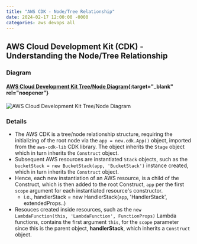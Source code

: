 ```yaml
---
title: "AWS CDK - Node/Tree Relationship"
date: 2024-02-17 12:00:00 -0000
categories: aws devops all
---
```


## AWS Cloud Development Kit (CDK) - Understanding the Node/Tree Relationship

### Diagram

#### [AWS Cloud Development Kit Tree/Node Diagram](https://viewer.diagrams.net/index.html?tags=%7B%7D&highlight=0000ff&edit=_blank&layers=1&nav=1&title=Devops-IaC-AWS_CDK_Tree_Node.drawio#R7V1td5u4Ev41Ptn7ITkI8frRSZttz%2B22ab29290v9xBQbFqMKMZNvL9%2BJUA2krBNAwgHb89pYoR4ycw8o9EzI3kCb5ZPv6ZesvgNByia6FrwNIGvJroOLNMlv2jLpmhxbKdomKdhUHbaNczCv1HZqJWt6zBAK65jhnGUhQnf6OM4Rn7GtXlpih%2F5bg844p%2BaeHMkNcx8L5Jb%2FwiDbFG2Ak3bnXiDwvmifLRjlieWHutcNqwWXoAfK03w9QTepBhnxafl0w2KqPCYXIrrbvec3b5YiuKsyQXvf7xHePl59eXznamHH%2BGbr98%2FXzp6cZsfXrQu%2F%2BIbHK%2BydE1kWbx2tmGySPE6DhC9nTaB14%2BLMEOzxPPp2UeifdK2yJYROQLk40MUJv%2BrfH7DPodRdIMjnOb3hIGJnMAg7eSZ%2BBuqnHH0e2hZ9AocZ7PyLUpZ%2FkBphp72CgJsxUvskvzRKEs3pEt5ganB4pLSJC29NMnHnYKd8kGLimqZIr3SpObbO%2B%2BkTj6Ugv8JJbhQEjUKiBWWhzjNFniOYy96vWu95pWx6%2FMO46QU9VeUZZsSUt46w7yCJIHf3rruLfk7rou3oa9wWMLkjfE69dEh%2B4L1qkhR5GXhD%2F4BdYItL73DIXn0ToWGoEJT0E3mpXOUlVcJ6tm%2BxvM15sDzg40hyty2BoaNMV7YGOOEjXF%2BsDEt47Rg4zhDwIZIK918oddfmezwz%2Bq5V0%2FlzYujTXmkBm5m0bEw%2F96Hs2maeptKh4TibbUftoalcyZkAyHSE%2Fs78FB%2F8qF4g26xbZ4ftg1dUIxuD4xt919siyKxmmK7kzH3Z7Ft6QexKvfXjEP9e8K2dX7YNkUnqhDbH%2FHH5Sb%2BPjVmt%2B6vb2fw%2F7%2F9Hl0CSQf3a%2F8byki7lh9rMXokP6%2Fz1l8muhVlpVxyfoSJzPq%2BppQDwRjUNN8nwqs0WXP6O1uEK3Y9edfiFsWpiX5Dn7e95Jq9w%2B4eeQf7On%2B79C7FyerqamK%2F%2Bo8aS%2FGQ8%2BDXWYrlO%2Bj%2Bod5SahyLZDx7LcViXNCGDddyhActlcOAbCrhMiGOvXgWMYbgG%2BXCUrwkvy68x9UlabmMwvsLJTp6ePDJvzodQQu6MBB0tE8hP4Nmx7Y5HTlM9hUdbfWhRkcvKgzvcEDWG47HwGw5HrdSj8yLtnGoXpLs9aec8yY4vJomyS%2Bn7CzbhcwQcEAELEEwGBCNQWikEwAibAjEYpKjOjB22VymNBTdVBDoyrRuEWPNMs%2F%2FVhtn5WdaBVuHfAMNpS4qD7oYrV8wLT6I0g15gDY0lX4B6mfqF4ymfmGPRnv2C4KdqHALMm298OIgQmmdX3hTOdWvY6g%2B6aJoQ08ZogZYTrtG6y6A3sRd6Crdhf2S3IUS6q0pq64PwqoDwBM8hqPAk8gkeeE03nnL%2B8C7Xcd%2BFuK4X%2FLmgn9Y6TnY4eg9h8lPQGrZGkMpE%2FCiSPsO%2FQNo6iCA3dJBtNOPDFoy5JK%2Ff6QIMVyLQwjQTAkhrlKA2JICxp9%2B0AQ3JetAaWYRDlKjdgJOalt1ejSKcYeIYkwhDlaRDtymSDiHSCdC43SIIjWhyXMNpekdwxoCi11iqhNGUY7oNYPXFHAEFfRc36bLWYNRA8M1BY6WDVpDIQOeayitNybz22bVuplri2sVhP4OONS9p1FNJv97m4aXhCGbc4%2FVP1gOr0YoD5xKJxJseDg%2F99CYims7036WexDgDu0jNXAHu%2FfkHWQSgKH32luNlguAPBUAWQX%2FYAgGkqTPBMF2UwQ7QyBYhOSR8V1YhwKVjO8yi%2FQJlXIfKXqBgF4oU91K0WsNTSI5mlHF76V2BYwjGM6P7lAaEhGgdKIwfcaWpR6FfNvC9XaFco4Eq9GTs7z30p2BuVlrED5oB6sqpCoj5B5AUWVUlKTl%2F5Rhym06jHYxisrjnlC2AGzFBJV7fmAFgshrCk7VZlK0c9SBdmJaMM%2B1%2FJ6VPxz1gOYgVTmurXOGcowpBBowDl3QUxmPnAHrmyssqoDVOIgBMgk6vz5ncKqQ%2Bafz8w9NMwnmMJkEEe%2FHyEKgGQPQhaacTCgAPGay0LX4dODgbCHLPZ4fiJvy%2FaY1DIhFTB4d5U370AU9gVjm%2FMfOGLruqVGGQ6%2FO0zl242TJQrPpNhdto%2Fp2UdUZbiRBIhbedw3OF5qDLFXpGgaHNsk4Pu4Ns3ZNnNyWe4H1OopZ5hi0fZBK653NbTeEyYnHYi6QL7VR4vbojhuuW6eW2h03dtFoK89nOzzpVzupdxU6Pvtc5wNW01SiNUgROxTqdg1DQXRvyYlLbg3ciIGpizsW1QATKF1sz5iDGmV8SOjPUatDWNMO3aHVYdfVwoqeMw6mdIN1chTjmHrKwFstcoUAXvi0%2Fc7LyIwozlt0DW5FzDZV1yVPi57C7Atzk%2BRzJbtMjnY%2Bkx70VlEt66yiE7NGJaytbaJYRKi4kqF4fylRLN1Igroh3KjnjLMt750wKksaykAcYXtCSa9NDcRlla1DGYhMsgmptJ2lsLwZPXG5yuOtKengJk9FMk1Iq72NiaE80CFhX27tNIeU%2FLiIJt1uRhihBsJ2a9bp1ATioLfxReaB3qE58QOSSsjfnPFy96JwTtHvozjn2K6pZELfi6bliWUYBHnkXqdAXsX8NoOc5EFHg7vLr4GwXPnLJuqWSMHeRC%2FPRovtIPH9V%2FoFKrr2zN0nno%2FTGK0yohJdq3CBxUaVMx8niB6k8%2FUS5citA%2FKJblahAMmOLnOJ2z5qoCxPo97GC5SGskqZhZ0iz6tCV5oMfaBUVyyIrOhq%2BseMaunVf8nPS%2FL%2F9xQRwN2%2BxwHF3ac8SCEqXITJoK65hTJK6dfhxJRl39%2B3lchDXjskUPF%2FIGfDbFtZW8FAGUh3YMWGJoxgbC1nVZS10YNY3NqdHcvlV9N1tqB%2FOB1npoFHNzZ%2Bh%2FxFjGXiQJ3dduxWtlveyW5EUxm9ubLLl4TcfE4nzNXqq8o7o0qPMqDunooINdM6oT7cECHUdFa3ZfS2oFU7qwNs771ebQScpY0ATcyrPJcccoTdYyxx1tG7lciT%2F78wuS2NHPGavmmAkrBcI6%2FhhwndZJNNFvKYRY4vB3H4ncaNBvPmbLpu1gQvLKvIBS%2BwJ48PtEGWGPW3VKhthkuCks0XtNlsWnQESTU7ZRy%2Bzx5od4fIQWpDGit6e%2BZkFG01c5lHFS3ep3dFy0GczLa8cEdq8xy5zcpvqoVXdYGz3psbldOcHxjtVrImXlxTXfrSBC9s6GGbciG4rVTwQJ4xyn7u3zTUz8eiwreRGfqV1ciPyX5VSFEYQizTdyjKbK%2FKYy6TCFFHuMrhuU0mjQycsOaLzboBJzncfb95oandt8TD1%2F8A#%7B%22pageId%22%3A%22oHD4UgEJbGO4PoZvh1VS%22%7D){:target="_blank" rel="noopener"}

![AWS Cloud Development Kit Tree/Node Diagram](https://github.com/Adam-Lechnos/diagrams-devops/blob/main/images-exported/Devops-IaC-AWS_CDK_Tree_Node.drawio.png?raw=true)

### Details

* The AWS CDK is a tree/node relationship structure, requiring the initializing of the root node via the `app = new.cdk.App()` object, imported from the `aws-cdk-lib` CDK library. The object inherits the `Stage` object which in turn inherits the `Construct` object.
* Subsequent AWS resources are instantiated `Stack` objects, such as the `bucketStack = new BucketStack(app, 'BucketStack')` instance created, which in turn inherits the `Construct` object.
* Hence, each new instantiation of an AWS resource, is a child of the Construct, which is then added to the root Construct, `app` per the first `scope` argument for each instantiated resource's constructor.
  * i.e., handlerStack = new HandlerStack(`app`, 'HandlerStack', extendedProps..)
* Resouces created inside resources, such as the `new LambdaFunction(this, 'LambdaFunction', FunctionProps)` Lambda functions, contains the first argument `this`, for the `scope` parameter since this is the parent object, **handlerStack**, which inherits a `Construct` object.


